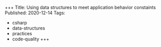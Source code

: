 +++
Title: Using data structures to meet application behavior constaints
Published: 2020-12-14
Tags:
- csharp
- data-structures
- practices
- code-quality
+++

